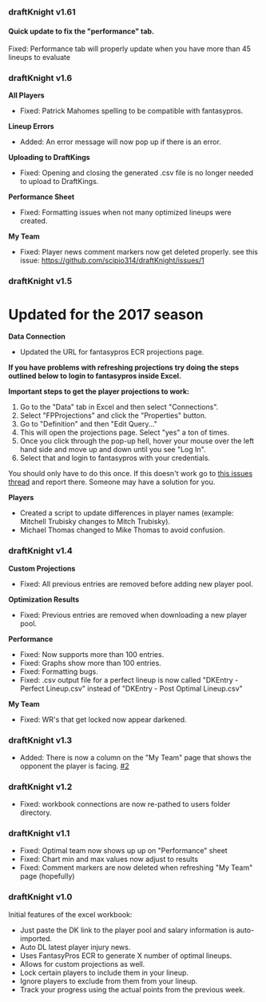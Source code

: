 ### draftKnight v1.61

#### Quick update to fix the "performance" tab.  

Fixed: Performance tab will properly update when you have more than 45 lineups to evaluate  

### draftKnight v1.6  
**All Players**  
* Fixed: Patrick Mahomes spelling to be compatible with fantasypros.  

**Lineup Errors**  
* Added: An error message will now pop up if there is an error.  

**Uploading to DraftKings**  
* Fixed: Opening and closing the generated .csv file is no longer needed to upload to DraftKings.  

**Performance Sheet**  
* Fixed: Formatting issues when not many optimized lineups were created.  

**My Team**  
* Fixed: Player news comment markers now get deleted properly. see this issue:  https://github.com/scipio314/draftKnight/issues/1  

### draftKnight v1.5
# Updated for the 2017 season  

**Data Connection**  
* Updated the URL for fantasypros ECR projections page.  

**If you have problems with refreshing projections try doing the steps outlined below to login to fantasypros inside Excel.**    

**Important steps to get the player projections to work:**  
1. Go to the "Data" tab in Excel and then select "Connections".  
2. Select "FPProjections" and click the "Properties" button.  
3. Go to "Definition" and then "Edit Query..."  
4. This will open the projections page. Select "yes" a ton of times.  
5. Once you click through the pop-up hell, hover your mouse over the left hand side and move up and down until you see "Log In".  
6. Select that and login to fantasypros with your credentials.  

You should only have to do this once. If this doesn't work go to [this issues thread](https://github.com/scipio314/draftKnight/issues/8) and report there. Someone may have a solution for you.   

**Players**  
* Created a script to update differences in player names (example: Mitchell Trubisky changes to Mitch Trubisky).  
* Michael Thomas changed to Mike Thomas to avoid confusion.  

### draftKnight v1.4  
**Custom Projections**  
* Fixed: All previous entries are removed before adding new player pool.  

**Optimization Results**  
* Fixed: Previous entries are removed when downloading a new player pool.  

**Performance**  
* Fixed: Now supports more than 100 entries.  
* Fixed: Graphs show more than 100 entries.  
* Fixed: Formatting bugs.  
* Fixed: .csv output file for a perfect lineup is now called "DKEntry - Perfect Lineup.csv" instead of "DKEntry - Post Optimal Lineup.csv"  

**My Team**  
* Fixed: WR's that get locked now appear darkened.  

### draftKnight v1.3  
* Added: There is now a column on the "My Team" page that shows the opponent the player is facing.  [#2](https://github.com/scipio314/draftKnight/issues/2)

### draftKnight v1.2  
* Fixed: workbook connections are now re-pathed to users folder directory.  

### draftKnight v1.1  
* Fixed: Optimal team now shows up up on "Performance" sheet  
* Fixed: Chart min and max values now adjust to results  
* Fixed: Comment markers are now deleted when refreshing "My Team" page (hopefully)  

### draftKnight v1.0  

Initial features of the excel workbook:  
* Just paste the DK link to the player pool and salary information is auto-imported.
* Auto DL latest player injury news.
* Uses FantasyPros ECR to generate X number of optimal lineups.
* Allows for custom projections as well.
* Lock certain players to include them in your lineup.
* Ignore players to exclude from them from your lineup.
* Track your progress using the actual points from the previous week.
